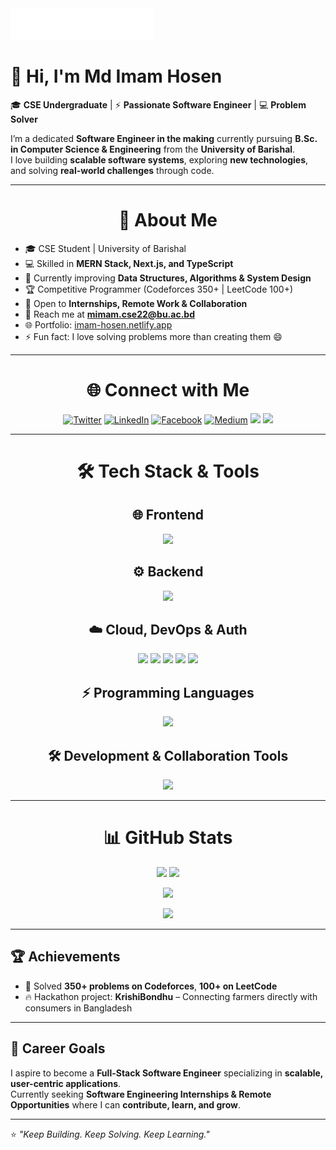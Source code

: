 <img src="header_en.svg" alt="Banner"/>  

# 👋 Hi, I'm Md Imam Hosen  

🎓 **CSE Undergraduate** | ⚡ **Passionate Software Engineer** | 💻 **Problem Solver**  

I’m a dedicated **Software Engineer in the making** currently pursuing **B.Sc. in Computer Science & Engineering** from the **University of Barishal**.  
I love building **scalable software systems**, exploring **new technologies**, and solving **real-world challenges** through code.  

---

<h1 align="center"> 🚀 About Me   </h1>

- 🎓 CSE Student | University of Barishal  
- 💻 Skilled in **MERN Stack, Next.js, and TypeScript**  
- 🌱 Currently improving **Data Structures, Algorithms & System Design**  
- 🏆 Competitive Programmer (Codeforces 350+ | LeetCode 100+)  
- 🤝 Open to **Internships, Remote Work & Collaboration**  
- 📩 Reach me at **mimam.cse22@bu.ac.bd**  
- 🌐 Portfolio: [imam-hosen.netlify.app](https://imam-hosen.netlify.app)  
- ⚡ Fun fact: I love solving problems more than creating them 😄  

---

<h1 align="center"> 🌐 Connect with Me  </h1>
<p align="center">
  <a href="https://twitter.com/imamhosen02" target="_blank"><img src="https://skillicons.dev/icons?i=twitter" height="40" alt="Twitter"/></a>
  <a href="https://linkedin.com/in/mdimam02" target="_blank"><img src="https://skillicons.dev/icons?i=linkedin" height="40" alt="LinkedIn"/></a>
  <a href="https://fb.com/mdimamhosen02" target="_blank"><img src="https://skillicons.dev/icons?i=facebook" height="40" alt="Facebook"/></a>
  <a href="https://medium.com/@mdimam.cse9.bu" target="_blank"><img src="https://skillicons.dev/icons?i=medium" height="40" alt="Medium"/></a>
  <a href="https://codeforces.com/profile/imam02" target="_blank"><img src="https://img.shields.io/badge/Codeforces-445f9d?style=for-the-badge&logo=codeforces&logoColor=white" /></a>
  <a href="https://leetcode.com/imam02" target="_blank"><img src="https://img.shields.io/badge/LeetCode-FFA116?style=for-the-badge&logo=leetcode&logoColor=black" /></a>
</p>

---

<h1 align="center">🛠️ Tech Stack & Tools</h1>  

<h2 align="center"> 🌐 Frontend  </h2>
<p align="center">
  <img src="https://skillicons.dev/icons?i=react,next,redux,ts,js,html,css,tailwind,bootstrap,materialui,vite" />
</p>

<h2 align="center"> ⚙️ Backend  </h2>
<p align="center">
  <img src="https://skillicons.dev/icons?i=nodejs,express,mongodb,mysql,postgres,go,firebase,postman,prisma" />
</p>

<h2 align="center"> ☁️ Cloud, DevOps & Auth  </h2>
<p align="center">
  <img src="https://skillicons.dev/icons?i=docker,githubactions,linux,bash" />
  <img src="https://img.shields.io/badge/Firebase-0396de?style=for-the-badge&logo=firebase&logoColor=FFCB2D"/>
  <img src="https://img.shields.io/badge/Cloudinary-3448C5?style=for-the-badge&logo=cloudinary&logoColor=white"/>
  <img src="https://img.shields.io/badge/Stripe-635BFF?style=for-the-badge&logo=stripe&logoColor=white"/>
  <img src="https://img.shields.io/badge/JWT-000000?style=for-the-badge&logo=jsonwebtokens&logoColor=white"/>
</p>

<h2 align="center"> ⚡ Programming Languages </h2>
<p align="center">
  <img src="https://skillicons.dev/icons?i=c,cpp,java,python,js,ts,go" />
</p>

<h2 align="center"> 🛠️ Development & Collaboration Tools </h2>
<p align="center">
  <img src="https://skillicons.dev/icons?i=git,github,vscode,npm,yarn,webpack,babel,figma,jira,discord,linux" />
</p>

---

<h1 align="center">📊 GitHub Stats</h1>  

<p align="center">
  <img src="https://github-readme-stats-khaki-xi.vercel.app/api?username=mdimamhosen&show_icons=true&theme=dark&border_radius=8" height="165" />
  <img src="https://github-readme-stats-khaki-xi.vercel.app/api/top-langs/?username=mdimamhosen&layout=compact&langs_count=12&theme=dark&border_radius=8" height="165" />
</p>

<p align="center">
  <img src="https://github-readme-streak-stats.herokuapp.com?user=mdimamhosen&theme=dark&border_radius=8" height="165"/>
</p>

<p align="center">
  <img src="https://github-contributor-stats.vercel.app/api?username=mdimamhosen&limit=5&theme=dark&combine_all_yearly_contributions=true" height="165"/>
</p>

---

## 🏆 Achievements  

- 🥇 Solved **350+ problems on Codeforces**, **100+ on LeetCode**  
- 🔥 Hackathon project: **KrishiBondhu** – Connecting farmers directly with consumers in Bangladesh   

---

## 🌟 Career Goals  

I aspire to become a **Full-Stack Software Engineer** specializing in **scalable, user-centric applications**.  
Currently seeking **Software Engineering Internships & Remote Opportunities** where I can **contribute, learn, and grow**.  

---

⭐️ *"Keep Building. Keep Solving. Keep Learning."*  
